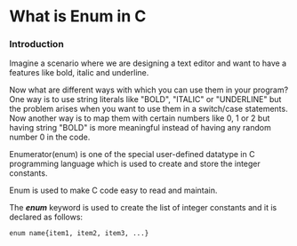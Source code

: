# What is Enum in C  

### Introduction
Imagine a scenario where we are designing a text editor and want to have a features like bold, italic and underline.  
  
Now what are different ways with which you can use them in your program?  
One way is to use string literals like "BOLD", "ITALIC" or "UNDERLINE" but the problem arises when you want to use them in a switch/case statements.  
Now another way is to map them with certain numbers like 0, 1 or 2 but having string "BOLD" is more meaningful instead of having any random number 0 in the code.   



Enumerator(enum) is one of the special user-defined datatype in C programming language which is used to create and store the integer constants.  

Enum is used to make C code easy to read and maintain.  

The ***enum*** keyword is used to create the list of integer constants and it is declared as follows:

```
enum name{item1, item2, item3, ...}  
```  
